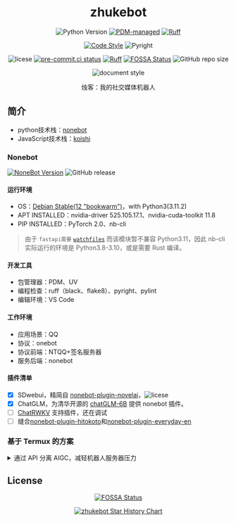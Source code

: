 <div align="center">

# zhukebot

![Python Version](https://img.shields.io/endpoint?url=https://raw.githubusercontent.com/DaoMingze/zhukebot/refs/heads/main/assets/badge/python.json)
[![PDM-managed](https://img.shields.io/endpoint?url=https://raw.githubusercontent.com/DaoMingze/zhukebot/refs/heads/main/assets/badge/pdm.json)](https://pdm.fming.dev)
[![Ruff](https://img.shields.io/endpoint?url=https://raw.githubusercontent.com/DaoMingze/zhukebot/refs/heads/main/assets/badge/ruff_v2.json)](https://github.com/astral-sh/ruff)

[![Code Style](https://img.shields.io/badge/code%20style-black-black?logo=python&logoColor=edb641)](https://github.com/psf/black)
![Pyright](https://img.shields.io/badge/types-pyright-797952?logo=python&logoColor=edb641)

![licese](https://img.shields.io/github/license/DaoMingze/zhukebot?logo=scales)
[![pre-commit.ci status](https://results.pre-commit.ci/badge/github/DaoMingze/zhukebot/main.svg)](https://results.pre-commit.ci/latest/github/DaoMingze/zhukebot/main)
[![Ruff](https://github.com/DaoMingze/zhukebot/actions/workflows/ruff.yml/badge.svg?branch=main&event=push)](https://github.com/DaoMingze/zhukebot/actions/workflows/ruff.yml)
[![FOSSA Status](https://app.fossa.com/api/projects/git%2Bgithub.com%2FDaoMingze%2Fzhukebot.svg?type=shield)](https://app.fossa.com/projects/git%2Bgithub.com%2FDaoMingze%2Fzhukebot?ref=badge_shield)
![GitHub repo size](https://img.shields.io/github/repo-size/daomingze/zhukebot)

![document style](https://img.shields.io/badge/doc%20style-pangu-white)

烛客：我的社交媒体机器人

</div>

## 简介

- python技术栈：[nonebot](https://nonebot.dev)
- JavaScript技术栈：[koishi](https://koishi.chat)

### Nonebot

[![NoneBot Version](https://img.shields.io/badge/nonebot-2+-red.svg)](https://nonebot.dev/)
![GitHub release](https://img.shields.io/github/v/release/daomingze/zhukebot)

#### 运行环境

- OS：[Debian Stable(12 "bookwarm")](https://wiki.debian.org/DebianStable)，with Python3(3.11.2)
- APT INSTALLED：nvidia-driver 525.105.17.1、nvidia-cuda-toolkit 11.8
- PIP INSTALLED：PyTorch 2.0、nb-cli

> 由于 `fastapi需要` [`watchfiles`](https://pypi.org/project/watchfiles) 而该模块暂不兼容 Python3.11，因此 nb-cli 实际运行的环境是 Python3.8-3.10，或是需要 Rust 编译。

#### 开发工具

- 包管理器：PDM、UV
- 编程检查：ruff（black、flake8）、pyright、pylint
- 编辑环境：VS Code

#### 工作环境

- 应用场景：QQ
- 协议：onebot
- 协议前端：NTQQ+签名服务器
- 服务后端：nonebot

#### 插件清单

- [X] SDwebui，精简自 [nonebot-plugin-novelai](https://github.com/sena-nana/nonebot-plugin-novelai)，![licese](https://img.shields.io/github/license/sena-nana/nonebot-plugin-novelai?style=flat-square)
- [X] ChatGLM，为清华开源的 [chatGLM-6B](https://github.com/THUDM/ChatGLM-6B) 提供 nonebot 插件。
- [ ] [ChatRWKV](https://github.com/BlinkDL/ChatRWKV) 支持插件，还在调试
- [ ] 缝合[nonebot-plugin-hitokoto](https://github.com/A-kirami/nonebot-plugin-hitokoto)和[nonebot-plugin-everyday-en](https://github.com/MelodyYuuka/nonebot_plugin_everyday_en)

### 基于 Termux 的方案

<details>

<summary>通过 API 分离 AIGC，减轻机器人服务器压力</summary>

### 安装

本体：android 系统手机，安装 [termux](https://github.com/termux/termux-app)，python、pip、nb-cli 等

1. 在 Android 手机上，从 [termux](https://github.com/termux/termux-app) 下载安装`termux`APP。
2. 打开`termux`APP，使用`termux-change-repo`进入图形化界面更换软件源（空格是选择，Enter 是确认），中国国内建议用清华源（北外源）、南大源、中科大源等。
3. 更新`termux`的软件源（更换后一般会自动更新），然后用`apt upgrade`命令升级（也可以用`apt list --upgradable`查看可升级列表），其中需要确认配置的，一律选择缺省设置（defualt，即输入`n`）。
4. 进入 Debian stable 环境
   1. 安装发行版工具：`apt install proot-distro`
   2. 安装`Debian`，`proot-distro install debian`
   3. 登录`Debian`，`proot-distro login debian`
   4. 更新 debian apt 源，可参考清华开源镜像的 [说明](https://mirrors.tuna.tsinghua.edu.cn/help/debian/)
5. 安装 Python 环境
   1. python、pip、等。输入`apt install python3 python3-pip -y`
   2. 更换 pip 源，中国国内建议用清华源（北外源）、南大源、中科大源等，`pip config set global.index-url https://pypi.tuna.tsinghua.edu.cn/simple`，并升级`pip install -U pip setuptools wheel`。
   3. 用 pip 安装 pipx 工具，`python3 -m pip install --user pipx`和`python3 -m pipx ensurepath`
6. 安装`nb-cli`，`pipx install nb-cli`
7. 初始化 nonebot 环境，`nb init`。之后的可参考 [nonebot 官方文档](https://v2.nonebot.dev/docs)

常见错误及解决

- 定时插件报错，时区设置问题：修改时区 date，tzselect，export TZ="Asia/Shanghai"

用以下代码检查时区是否正确

```Python
from tzlocal import get_localzone
get_localzone()
```

## 插件

### 核心功能插件

适配器

服务器状态：[nonebot-plugin-status](https://github.com/cscs181/QQ-GitHub-Bot/tree/master/src/plugins/nonebot_plugin_status)，[![pypi package](https://img.shields.io/pypi/v/nonebot-plugin-status?style=social)](https://pypi.org/project/nonebot-plugin-status)

撤回

定时任务：[nonebot-plugin-apscheduler](https://github.com/nonebot/plugin-apscheduler)，[![pypi package](https://img.shields.io/pypi/v/nonebot-plugin-apscheduler?style=social)](https://pypi.org/project/nonebot-plugin-apscheduler)

### AIGC 功能插件

Chat 功能提供：笔记本（8G 显存），使用 [nonebot-plugin-ChatGLM6B](https://github.com/QNLanYang/nonebot_plugin_ChatGLM6B)

Draw 功能提供：台式（8G 显存），使用 [nonebot-plugin-novelai](https://github.com/sena-nana/nonebot-plugin-novelai)

</details>

## License

<center>

[![FOSSA Status](https://app.fossa.com/api/projects/git%2Bgithub.com%2FDaoMingze%2Fzhukebot.svg?type=large)](https://app.fossa.com/projects/git%2Bgithub.com%2FDaoMingze%2Fzhukebot?ref=badge_large)

[![zhukebot Star History Chart](https://api.star-history.com/svg?repos=DaoMingze/zhukebot&type=Date)](https://star-history.com/#star-history/star-history&Date)

</center>
